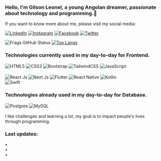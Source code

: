 ### Hello, I'm Gilson Leonel, a young Angolan dreamer, passionate about technology and programming.👋
If you want to know more about me, please visit my social media:

[![LinkedIn](https://img.shields.io/badge/LinkedIn-0077B5?style=for-the-badge&logo=linkedin&logoColor=white)](https://www.linkedin.com/in/gilson-leonel-189219263/)
[![Instagram](https://img.shields.io/badge/Instagram-E4405F?style=for-the-badge&logo=instagram&logoColor=white)](https://www.instagram.com/gilson_leonel1/)
[![Facebook](https://img.shields.io/badge/Facebook-1877F2?style=for-the-badge&logo=facebook&logoColor=white)](https://www.facebook.com/gilson.loureiro.23/)
[![Twitter](https://img.shields.io/badge/Twitter-1DA1F2?style=for-the-badge&logo=twitter&logoColor=white)](https://twitter.com/gilson_leonel1)

![Fraga GitHub Status](https://github-readme-stats.vercel.app/api?username=ivandrosousa&show_icons=true&theme=dracula)
[![Top Langs](https://github-readme-stats.vercel.app/api/top-langs/?username=gilson-leonel01)](https://github.com/anuraghazra/github-readme-stats)

### Technologies currently used in my day-to-day for Frontend.
<div style="display: inline_block">
  <img align="center" alt="HTML5" src="https://img.shields.io/badge/HTML5-E34F26?style=for-the-badge&logo=html5&logoColor=white"/>
  <img align="center" alt="CSS3" src="https://img.shields.io/badge/CSS3-1572B6?style=for-the-badge&logo=css3&logoColor=white"/>
   <img align="center" alt="Bootstrap" src=["https://img.shields.io/badge/Bootstrap-20232A?style=for-the-badge&logo=bootstrap&logoColor=000"](https://img.shields.io/badge/Bootstrap-563D7C?style=for-the-badge&logo=bootstrap&logoColor=white)/>
    <img align="center" alt="TailwindCSS" src="[https://img.shields.io/badge/TailwindCSS-20232A?style=for-the-badge&logo=tailwindcss&logoColor=](https://img.shields.io/badge/Tailwind_CSS-38B2AC?style=for-the-badge&logo=tailwind-css&logoColor=white)"/>
  <img align="center" alt="JavaScript" src="https://img.shields.io/badge/JavaScript-F7DF1E?style=for-the-badge&logo=javascript&logoColor=black"/><br/><br/>
  <img align="center" alt="React Js" src="https://img.shields.io/badge/React Js-20232A?style=for-the-badge&logo=react&logoColor=61DAFB"/>
  <img align="center" alt="Next Js" src="https://img.shields.io/badge/Next Js-20232A?style=for-the-badge&logo=nextjs&logoColor=61DAFB"/>
  <img align="center" alt="Flutter" src="https://img.shields.io/badge/Flutter-02569B?style=for-the-badge&logo=flutter&logoColor=white"/>
  <img align="center" alt="React Native" src="https://img.shields.io/badge/React_Native-20232A?style=for-the-badge&logo=react&logoColor=61DAFB"/>
  <img align="center" alt="Kotlin" src="[https://img.shields.io/badge/Kotlin-20232A?style=for-the-badge&logo=kotlin&logoColor=orange](https://img.shields.io/badge/Kotlin-0095D5?&style=for-the-badge&logo=kotlin&logoColor=white)"/>
<div/>
  
<img align="center" alt="Swift" src="[https://img.shields.io/badge/Kotlin-20232A?style=for-the-badge&logo=kotlin&logoColor=orange](https://img.shields.io/badge/Swift-FA7343?style=for-the-badge&logo=swift&logoColor=white)"/>
<div/>


### Technologies already used in my day-to-day for Database.
<div style="display: inline_block">
  <img align="center" alt="Postgree" src="https://img.shields.io/badge/PostgreSQL-316192?style=for-the-badge&logo=postgresql&logoColor=white"/>
  <img align="center" alt="MySQL" src="https://img.shields.io/badge/MySQL-00000F?style=for-the-badge&logo=mysql&logoColor=white"/>
<div/>  

<br/>
I like challenges and learning a lot, my goal is to impact people's lives through programming.

 ### Last updates:
 
 •[]()<br/>
 •[]()<br/>
 •[]()<br/>

